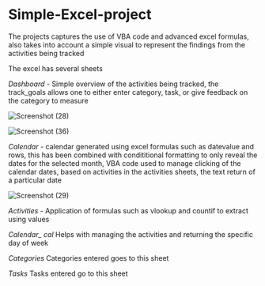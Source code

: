 # Simple-Excel-project

The projects captures the use of VBA code and advanced excel formulas, also takes into account a simple visual to represent the findings from the activities being 
tracked


The excel has several sheets

*Dashboard* - Simple overview of the activities being tracked, the track_goals allows one to either enter category, task, or give feedback on the category to measure


![Screenshot (28)](https://user-images.githubusercontent.com/86672704/187843010-83a755de-7887-47c6-9242-089b74675e51.png)


![Screenshot (36)](https://user-images.githubusercontent.com/86672704/187843333-8c00fab9-d58a-49b7-9775-aaba9da0c845.png)



*Calendar* - calendar generated using excel formulas such as datevalue and rows, this has been combined with condititional formatting to only reveal the dates for the 
selected month, VBA code used to manage clicking of the calendar dates, based on activities in the activities sheets, the text return of a particular date 


![Screenshot (29)](https://user-images.githubusercontent.com/86672704/187843042-6a3ed4d9-3629-48ce-aec8-2ebd25b931ac.png)

  
*Activities* - Application of formulas such as vlookup and countif to extract using values
 
  
*Calendar_ cal* Helps with managing the activities and returning the specific day of week
  
*Categories* Categories entered goes to this sheet
  
*Tasks* Tasks entered go to this sheet
